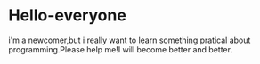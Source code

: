# Hello-everyone
i'm a newcomer,but i really want to learn something pratical about programming.Please help me!I will become better and better.
